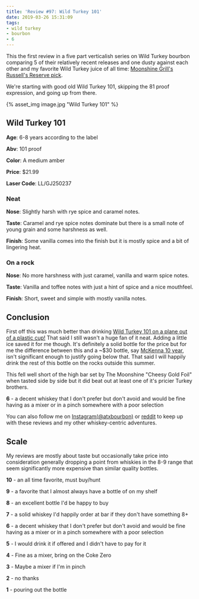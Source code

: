 ```yaml
---
title: 'Review #97: Wild Turkey 101'
date: 2019-03-26 15:31:09
tags:
- wild turkey
- bourbon
- 6
---
```


This the first review in a five part verticalish series on Wild Turkey bourbon comparing 5 of their relatively recent releases and one dusty against each other and my favorite Wild Turkey juice of all time: [Moonshine Grill's Russell's Reserve pick](https://atxbourbon.com/2019/02/19/Reviews-76-77-Russel-s-Reserve-Single-Barrel-Showdown-Moonshine-vs-Tejas/).

We're starting with good old Wild Turkey 101, skipping the 81 proof expression, and going up from there.

{% asset_img image.jpg "Wild Turkey 101" %}

## Wild Turkey 101
**Age**: 6-8 years according to the label

**Abv**: 101 proof

**Color**: A medium amber 

**Price**: $21.99

**Laser Code**: LL/GJ250237

### Neat
**Nose**: Slightly harsh with rye spice and caramel notes.

**Taste**: Caramel and rye spice notes dominate but there is a small note of young grain and some harshness as well.

**Finish**: Some vanilla comes into the finish but it is mostly spice and a bit of lingering heat.

### On a rock
**Nose**: No more harshness with just caramel, vanilla and warm spice notes.

**Taste**: Vanilla and toffee notes with just a hint of spice and a nice mouthfeel.

**Finish**: Short, sweet and simple with mostly vanilla notes.

## Conclusion
First off this was much better than drinking [Wild Turkey 101 on a plane out of a plastic cup!](https://atxbourbon.com/2018/09/01/Reviews-8-9-Wild-Turkey-101-and-Jack-Daniel-s-7-on-a-plane/) That said I still wasn't a huge fan of it neat. Adding a little ice saved it for me though. It's definitely a solid bottle for the price but for me the difference between this and a ~$30 bottle, say [McKenna 10 year](https://atxbourbon.com/2018/12/31/Review-57-Henry-McKenna-10-year-Single-Barrel-Bottled-in-Bond-Barrel-5254/), isn't significant enough to justify going below that. That said I will happily drink the rest of this bottle on the rocks outside this summer.

This fell well short of the high bar set by The Moonshine "Cheesy Gold Foil" when tasted side by side but it did beat out at least one of it's pricier Turkey brothers.

**6** - a decent whiskey that I don't prefer but don't avoid and would be fine having as a mixer or in a pinch somewhere with a poor selection

You can also follow me on [Instagram(@atxbourbon)](https://www.instagram.com/atxbourbon/) or [reddit](https://www.reddit.com/r/scottmotorraddrinks/) to keep up with these reviews and my other whiskey-centric adventures.

## Scale
My reviews are mostly about taste but occasionally take price into consideration generally dropping a point from whiskies in the 8-9 range that seem significantly more expensive than similar quality bottles.

**10** - an all time favorite, must buy/hunt

**9** - a favorite that I almost always have a bottle of on my shelf

**8** - an excellent bottle I'd be happy to buy

**7** - a solid whiskey I'd happily order at bar if they don't have something 8+

**6** - a decent whiskey that I don't prefer but don't avoid and would be fine having as a mixer or in a pinch somewhere with a poor selection

**5** - I would drink it if offered and I didn't have to pay for it

**4** - Fine as a mixer, bring on the Coke Zero

**3** - Maybe a mixer if I'm in  pinch

**2** - no thanks

**1** - pouring out the bottle  